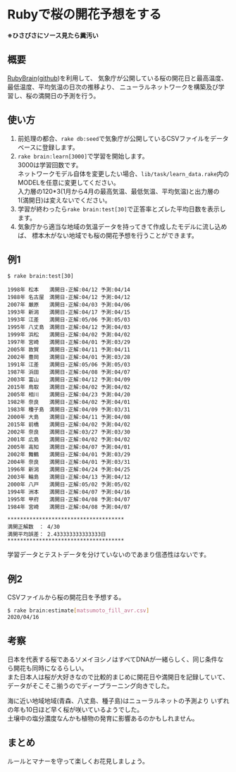 # Rubyで桜の開花予想をする

**※ひさびさにソース見たら糞汚い**

## 概要

[RubyBrain](https://qiita.com/elgoog/items/8e7102a87889950d060d)([github](https://github.com/elgoog/ruby_brain))を利用して、
気象庁が公開している桜の開花日と最高温度、最低温度、平均気温の日次の推移より、
ニューラルネットワークを構築及び学習し、桜の満開日の予測を行う。

## 使い方

1. 前処理の都合、`rake db:seed`で気象庁が公開しているCSVファイルをデータベースに登録します。
2. `rake brain:learn[3000]`で学習を開始します。  
3000は学習回数です。  
ネットワークモデル自体を変更したい場合、`lib/task/learn_data.rake`内のMODELを任意に変更してください。  
入力層の120*3(1月から4月の最高気温、最低気温、平均気温)と出力層の1(満開日)は変えないでください。
3. 学習が終わったら`rake brain:test[30]`で正答率とズレた平均日数を表示します。
4. 気象庁から適当な地域の気温データを持ってきて作成したモデルに流し込めば、
標本木がない地域でも桜の開花予想を行うことができます。

## 例1

```
$ rake brain:test[30]

1998年 松本　　満開日-正解:04/12 予測:04/14
1988年 名古屋　満開日-正解:04/12 予測:04/12
2007年 厳原　　満開日-正解:04/03 予測:04/06
1993年 新潟　　満開日-正解:04/17 予測:04/15
1993年 江差　　満開日-正解:05/06 予測:05/03
1995年 八丈島　満開日-正解:04/12 予測:04/03
1999年 浜松　　満開日-正解:04/02 予測:04/02
1997年 宮崎　　満開日-正解:04/01 予測:03/29
2005年 敦賀　　満開日-正解:04/11 予測:04/11
2002年 豊岡　　満開日-正解:04/01 予測:03/28
1991年 江差　　満開日-正解:05/06 予測:05/03
1987年 浜田　　満開日-正解:04/08 予測:04/07
2003年 富山　　満開日-正解:04/12 予測:04/09
2015年 鳥取　　満開日-正解:04/02 予測:04/02
2005年 相川　　満開日-正解:04/23 予測:04/20
1982年 奈良　　満開日-正解:04/02 予測:04/01
1983年 種子島　満開日-正解:04/09 予測:03/31
2000年 大島　　満開日-正解:04/11 予測:04/08
2015年 前橋　　満開日-正解:04/02 予測:04/02
2002年 奈良　　満開日-正解:03/27 予測:03/30
2001年 広島　　満開日-正解:04/02 予測:04/02
2005年 高知　　満開日-正解:04/07 予測:04/01
2002年 舞鶴　　満開日-正解:04/01 予測:03/29
2004年 奈良　　満開日-正解:04/01 予測:03/31
1996年 新潟　　満開日-正解:04/24 予測:04/25
2003年 輪島　　満開日-正解:04/13 予測:04/12
2000年 八戸　　満開日-正解:05/02 予測:05/02
1994年 洲本　　満開日-正解:04/07 予測:04/16
1995年 甲府　　満開日-正解:04/08 予測:04/07
1984年 宮崎　　満開日-正解:04/08 予測:04/07

*************************************
満開正解数　： 4/30
満開平均誤差： 2.433333333333333日
*************************************
```

学習データとテストデータを分けていないのであまり信憑性はないです。

## 例2

CSVファイルから桜の開花日を予想する。

```sh
$ rake brain:estimate[matsumoto_fill_avr.csv]
2020/04/16
```

## 考察

日本を代表する桜であるソメイヨシノはすべてDNAが一緒らしく、同じ条件なら開花も同時になるらしい。  
また日本人は桜が大好きなので比較的まじめに開花日や満開日を記録していて、
データがそこそこ揃うのでディープラーニング向きでした。

海に近い地域地域(青森、八丈島、種子島)はニューラルネットの予測より
いずれの年も10日ほど早く桜が咲いているようでした。  
土壌中の塩分濃度なんかも植物の発育に影響あるのかもしれません。

## まとめ

ルールとマナーを守って楽しくお花見しましょう。

